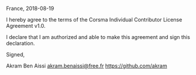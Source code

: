 France, 2018-08-19

I hereby agree to the terms of the Corsma Individual Contributor License Agreement v1.0.

I declare that I am authorized and able to make this agreement and sign this declaration.

Signed,

Akram Ben Aissi akram.benaissi@free.fr https://github.com/akram
